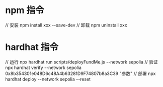 # npm 指令

// 安装
npm install xxx --save-dev
// 卸载
npm uninstall xxx

# hardhat 指令

// 运行
npx hardhat run scripts/deployFundMe.js --network sepolia
// 验证
npx hardhat verify --network sepolia 0x8b354301e048D6c48A4b63281D9F74807b8a3C39 "参数"
// 部署
npx hardhat deploy --network sepolia --reset
